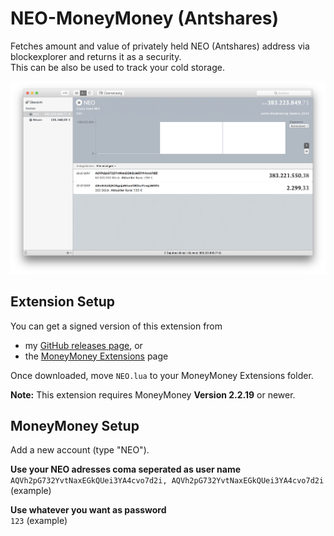 # NEO-MoneyMoney (Antshares)
Fetches amount and value of privately held NEO (Antshares) address via blockexplorer and returns it as a security.  
This can be also be used to track your cold storage.

![MoneyMoney screenshot with NEO Balance](Screens/neo-balance.png)

## Extension Setup

You can get a signed version of this extension from

* my [GitHub releases page](https://github.com/Jacubeit/NEO-MoneyMoney/releases/tag/v0.1), or
* the [MoneyMoney Extensions](https://moneymoney-app.com/extensions/) page

Once downloaded, move `NEO.lua` to your MoneyMoney Extensions folder.

**Note:** This extension requires MoneyMoney **Version 2.2.19** or newer.

## MoneyMoney Setup

Add a new account (type "NEO"). 

**Use your NEO adresses coma seperated as user name**  
`AQVh2pG732YvtNaxEGkQUei3YA4cvo7d2i, AQVh2pG732YvtNaxEGkQUei3YA4cvo7d2i` (example)

**Use whatever you want as password**  
`123` (example)

